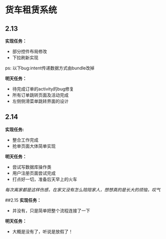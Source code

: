 # 货车租赁系统

## 2.13 
**实现任务：**

* 部分控件布局修改
* 下拉刷新实现

ps:
以下bug:intent传递数据方式由bundle改掉

**明天任务：**

* 待完成订单的activity的bug修复
* 所有订单跳转页面及活动完成
* 左侧侧滑菜单跳转界面的设计

## 2.14
**实现任务:**
* 整合工作完成
* 抢单页面大体简单实现

**明天任务：**

* 尝试写数据库操作类
* 用户注册页面尝试完成
* 打点好一切，准备后天早上的火车

*每次离家都是这样伤感，在家又没有怎么陪陪家人，想想真的是长大的烦恼，叹气*

##2.15
**实现任务：**
* 并没有，只是简单把整个流程连接了一下

**明天任务：**
* 大概是没有了，听说是放假了！
